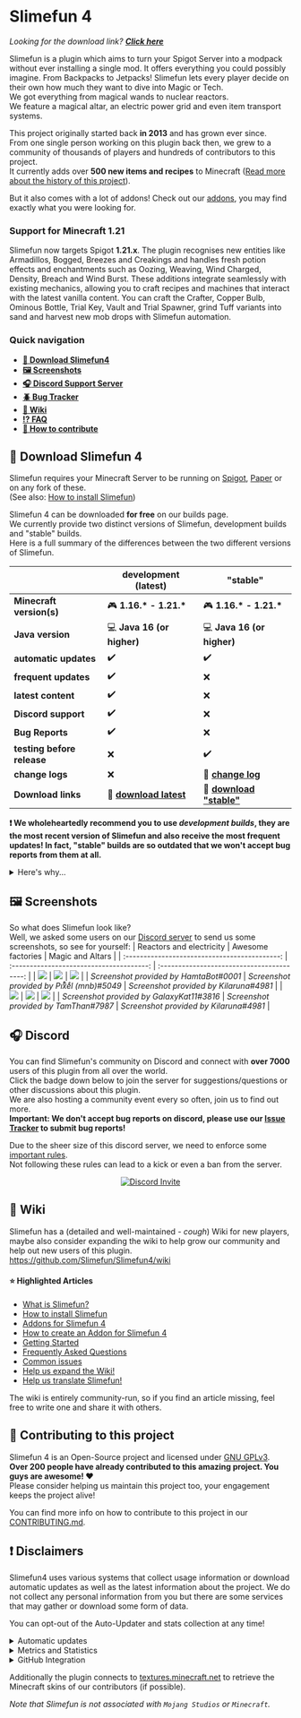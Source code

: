 # Slimefun 4
*Looking for the download link? [**Click here**](https://github.com/Slimefun/Slimefun4/blob/master/README.md#floppy_disk-download-slimefun-4)*

Slimefun is a plugin which aims to turn your Spigot Server into a modpack without ever installing a single mod. It offers everything you could possibly imagine. From Backpacks to Jetpacks! Slimefun lets every player decide on their own how much they want to dive into Magic or Tech.<br>
We got everything from magical wands to nuclear reactors.<br>
We feature a magical altar, an electric power grid and even item transport systems.

This project originally started back **in 2013** and has grown ever since.<br>
From one single person working on this plugin back then, we grew to a community of thousands of players and hundreds of contributors to this project.<br>
It currently adds over **500 new items and recipes** to Minecraft ([Read more about the history of this project](https://github.com/Slimefun/Slimefun4/wiki/Slimefun-in-a-nutshell)).

But it also comes with a lot of addons! Check out our [addons](https://github.com/Slimefun/Slimefun4/wiki/Addons), you may find exactly what you were looking for.

### Support for Minecraft 1.21
Slimefun now targets Spigot **1.21.x**. The plugin recognises new entities like Armadillos, Bogged, Breezes and Creakings and handles fresh potion effects and enchantments such as Oozing, Weaving, Wind Charged, Density, Breach and Wind Burst.
These additions integrate seamlessly with existing mechanics, allowing you to craft recipes and machines that interact with the latest vanilla content. You can craft the Crafter, Copper Bulb, Ominous Bottle, Trial Key, Vault and Trial Spawner, grind Tuff variants into sand and harvest new mob drops with Slimefun automation.

### Quick navigation
* **[:floppy_disk: Download Slimefun4](#floppy_disk-download-slimefun-4)**
* **[:framed_picture: Screenshots](#framed_picture-screenshots)**
* **[:headphones: Discord Support Server](#headphones-discord)**
* **[:beetle: Bug Tracker](https://github.com/Slimefun/Slimefun4/issues)**
* **[:open_book: Wiki](https://github.com/Slimefun/Slimefun4/wiki)**
* **[:interrobang: FAQ](https://github.com/Slimefun/Slimefun4/wiki/FAQ)**
* **[:handshake: How to contribute](https://github.com/Slimefun/Slimefun4/blob/master/CONTRIBUTING.md)**

## :floppy_disk: Download Slimefun 4
Slimefun requires your Minecraft Server to be running on [Spigot](https://spigotmc.org/), [Paper](https://papermc.io/) or on any fork of these.<br>
(See also: [How to install Slimefun](https://github.com/Slimefun/Slimefun4/wiki/Installing-Slimefun))

Slimefun 4 can be downloaded **for free** on our builds page.<br>
We currently provide two distinct versions of Slimefun, development builds and "stable" builds.<br>
Here is a full summary of the differences between the two different versions of Slimefun.

| | development (latest) | "stable" |
| ------------------ | -------- | -------- |
| **Minecraft version(s)** | :video_game: **1.16.\* - 1.21.\*** | :video_game: **1.16.\* - 1.21.\*** |
| **Java version** | :computer: **Java 16 (or higher)** | :computer: **Java 16 (or higher)** |
| **automatic updates** | :heavy_check_mark: | :heavy_check_mark: |
| **frequent updates** | :heavy_check_mark: | :x: |
| **latest content** | :heavy_check_mark: | :x: |
| **Discord support** | :heavy_check_mark: | :x: |
| **Bug Reports** | :heavy_check_mark: | :x: |
| **testing before release** | :x: | :heavy_check_mark: |
| **change logs** | :x: | :memo: **[change log](https://github.com/Slimefun/Slimefun4/blob/master/CHANGELOG.md)** |
| **Download links** | :floppy_disk: **[download latest](https://blob.build/project/Slimefun4/Dev)** | :floppy_disk: **[download "stable"](https://blob.build/project/Slimefun4/RC)** |

**:exclamation: We wholeheartedly recommend you to use _development builds_, they are the most recent version of Slimefun and also receive the most frequent updates! In fact, "stable" builds are so outdated that we won't accept bug reports from them at all.**
<details>
  <summary>Here's why...</summary>
  
"Stable" builds do not receive frequent updates or fast patches. As time goes on, bugs are fixed but it will take some time until these fixes make it into a "stable" build. We will also not accept or review any bug reports from "stable" builds. They are in fact just old development builds that seemed to run fine without any __major__ issues.

**:question: Why use a "stable" build then?**<br>
While "stable" builds most definitely contain more bugs than development builds due to their very slow update schedule. you can be sure that they will not include __game-breaking__ issues, but rest assured that development builds almost never contain such issues either. If your server or business however heavily depends on a version of Slimefun that does not change/update a lot, you are forgiven if you choose the "stable" branch. But development builds will bring you the best experience, both in terms of features and bug fixes.

**:question: What exactly are these "stable" builds then and why do you put them in quotes?**<br>
"Stable" builds are literally just outdated development builds that seemed to run fine without any __major__ issues. But they are far from bug-free hence why actually calling them stable would be hypocritical. However these builds can only really stay "stable" if there are enough people using development builds and report any bugs they come across. Otherwise potential issues may go unnoticed and slip into a "stable" build. Again, we really recommend you to choose the development builds. But since a few people really wanted "stable" builds, they are now an option too.

</details>

## :framed_picture: Screenshots
So what does Slimefun look like?<br>
Well, we asked some users on our [Discord server](#headphones-discord) to send us some screenshots, so see for yourself:
|                 Reactors and electricity                  |            Awesome factories             |          Magic and Altars           |
| :-------------------------------------------: | :--------------------------------------: | :----------------------------------------: |
| ![](https://raw.githubusercontent.com/Slimefun/Slimefun-Wiki/master/images/showcase1.png) | ![](https://raw.githubusercontent.com/Slimefun/Slimefun-Wiki/master/images/showcase6.png) | ![](https://raw.githubusercontent.com/Slimefun/Slimefun-Wiki/master/images/showcase5.png) |
| *Screenshot provided by HamtaBot#0001* | *Screenshot provided by Piͭxͪeͤl (mnb)#5049* | *Screenshot provided by Kilaruna#4981* |
| ![](https://raw.githubusercontent.com/Slimefun/Slimefun-Wiki/master/images/showcase4.png) | ![](https://raw.githubusercontent.com/Slimefun/Slimefun-Wiki/master/images/showcase3.png) | ![](https://raw.githubusercontent.com/Slimefun/Slimefun-Wiki/master/images/showcase2.png) |
| *Screenshot provided by GalaxyKat11#3816* | *Screenshot provided by TamThan#7987* | *Screenshot provided by Kilaruna#4981* |

## :headphones: Discord
You can find Slimefun's community on Discord and connect with **over 7000** users of this plugin from all over the world.<br>
Click the badge down below to join the server for suggestions/questions or other discussions about this plugin.<br>
We are also hosting a community event every so often, join us to find out more.<br>
**Important: We don't accept bug reports on discord, please use our [Issue Tracker](https://github.com/Slimefun/Slimefun4/issues) to submit bug reports!**

Due to the sheer size of this discord server, we need to enforce some [important rules](https://github.com/Slimefun/Slimefun4/wiki/Discord-Rules).<br>
Not following these rules can lead to a kick or even a ban from the server.

<p align="center">
  <a href="https://discord.gg/slimefun">
    <img src="https://discordapp.com/api/guilds/565557184348422174/widget.png?style=banner3" alt="Discord Invite"/>
  </a>
</p>

## :open_book: Wiki
Slimefun has a (detailed and well-maintained - *cough*) Wiki for new players, maybe also consider
expanding the wiki to help grow our community and help out new users of this plugin.
https://github.com/Slimefun/Slimefun4/wiki

#### :star: Highlighted Articles
* [What is Slimefun?](https://github.com/Slimefun/Slimefun4/wiki/Slimefun-in-a-nutshell)
* [How to install Slimefun](https://github.com/Slimefun/Slimefun4/wiki/Installing-Slimefun)
* [Addons for Slimefun 4](https://github.com/Slimefun/Slimefun4/wiki/Addons)
* [How to create an Addon for Slimefun 4](https://github.com/Slimefun/Slimefun4/wiki/Developer-Guide)
* [Getting Started](https://github.com/Slimefun/Slimefun4/wiki/Getting-Started)
* [Frequently Asked Questions](https://github.com/Slimefun/Slimefun4/wiki/FAQ)
* [Common issues](https://github.com/Slimefun/Slimefun4/wiki/Common-Issues)
* [Help us expand the Wiki!](https://github.com/Slimefun/Slimefun4/wiki/Expanding-the-Wiki)
* [Help us translate Slimefun!](https://github.com/Slimefun/Slimefun4/wiki/Translating-Slimefun)

The wiki is entirely community-run, so if you find an article missing, feel free to write one and share it with others.

## :handshake: Contributing to this project
Slimefun 4 is an Open-Source project and licensed under
[GNU GPLv3](https://github.com/Slimefun/Slimefun4/blob/master/LICENSE).<br>
**Over 200 people have already contributed to this amazing project. You guys are awesome! :heart:**<br>
Please consider helping us maintain this project too, your engagement keeps the project alive!

You can find more info on how to contribute to this project in our [CONTRIBUTING.md](https://github.com/Slimefun/Slimefun4/blob/master/CONTRIBUTING.md).

## :exclamation: Disclaimers
Slimefun4 uses various systems that collect usage information or download automatic updates as well as the latest information about the project.
We do not collect any personal information from you but there are some services that may gather or download some form of data.

You can opt-out of the Auto-Updater and stats collection at any time!

<details>
  <summary>Automatic updates</summary>
  
Slimefun4 uses an Auto-Updater which connects to https://thebusybiscuit.github.io/builds/ to check for and download updates.<br>
This behaviour is enabled by default but can be turned off under `/plugins/Slimefun/config.yml`.<br>
We highly recommend you to keep this on at any time though, as you could be missing out on important patches.
</details>

<details>
  <summary>Metrics and Statistics</summary>
  
Slimefun4 uses [bStats](https://bstats.org/plugin/bukkit/Slimefun/4574) to collect anonymous information about the usage of this plugin.<br>
This is solely for statistical purposes, as we are interested in how Servers/Players use this plugin.<br>
All available data is anonymous and aggregated, at no point can we see individual server or player information.<br>
All of the collected data is publicly accessible: https://bstats.org/plugin/bukkit/Slimefun/4574

You can also disable this behaviour under `/plugins/bStats/config.yml`.<br>
For more info see [bStats' Privacy Policy](https://bstats.org/privacy-policy)

Our [bStats Module](https://github.com/Slimefun/MetricsModule) is downloaded automatically when installing this Plugin, this module will automatically update on server starts independently from the main plugin. This way we can automatically roll out updates to the bStats module, in cases of severe performance issues for example where live data and insight into what is impacting performance can be crucial.
These updates can of course be disabled under `/plugins/Slimefun/config.yml`. To disable metrics collection as a whole, see the paragraph above.

---

Slimefun also uses its own analytics system to collect anonymous information about the performance of this plugin.<br>
This is solely for statistical purposes, as we are interested in how it's performing for all servers.<br>
All available data is anonymous and aggregated, at no point can we see individual server information.<br>

You can also disable this behaviour under `/plugins/Slimefun/config.yml`.<br>

</details>

<details>
  <summary>GitHub Integration</summary>
  
Lastly, Slimefun4 connects to https://api.github.com/ to gather information about this open-source project.<br>
No information about you or your Minecraft Server is sent to GitHub.

This information includes (but is not limited to)
* list of contributors, their username and profile link (from the repositories `Slimefun/Slimefun4`, `Slimefun/Slimefun-Wiki` and `Slimefun/Resourcepack`)
* amount of open issues in this repository
* amount of pending pull requests in this repository
* amount of stars in this repository
* amount of forks of this repository
* amount of code-bytes in this repository
* date of the last commit to this repository
</details>

Additionally the plugin connects to [textures.minecraft.net](https://www.minecraft.net/en-us) to retrieve the Minecraft skins of our contributors (if possible).<br>

*Note that Slimefun is not associated with `Mojang Studios` or `Minecraft`.*

